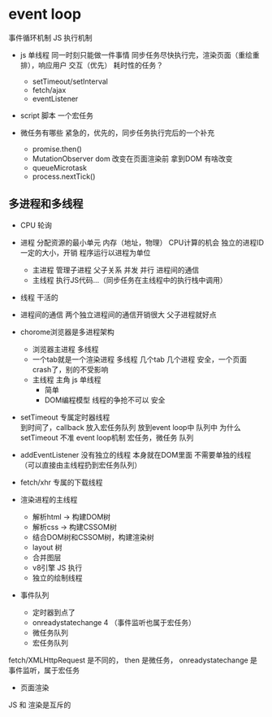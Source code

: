 # event loop
事件循环机制 JS 执行机制

- js 单线程
    同一时刻只能做一件事情
    同步任务尽快执行完，渲染页面（重绘重排），响应用户
    交互（优先）
    耗时性的任务？
    - setTimeout/setInterval
    - fetch/ajax
    - eventListener
- script 脚本
    一个宏任务

- 微任务有哪些
    紧急的，优先的，同步任务执行完后的一个补充
    - promise.then()
    - MutationObserver
        dom 改变在页面渲染前 拿到DOM 有啥改变 
    - queueMicrotask
    - process.nextTick()

## 多进程和多线程
- CPU 轮询

- 进程
分配资源的最小单元
    内存（地址，物理） CPU计算的机会
    独立的进程ID 一定的大小，开销
    程序运行以进程为单位
    - 主进程 
        管理子进程 父子关系 并发 并行
        进程间的通信
    - 主线程
        执行JS代码...（同步任务在主线程中的执行栈中调用）
- 线程
    干活的 
- 进程间的通信
    两个独立进程间的通信开销很大
    父子进程就好点

- chorome浏览器是多进程架构
    - 浏览器主进程
        多线程
    - 一个tab就是一个渲染进程
        多线程
        几个tab 几个进程
        安全，一个页面crash了，别的不受影响
    - 主线程 主角
        js 单线程 
        - 简单
        - DOM编程模型 线程的争抢不可以 安全

- setTimeout  专属定时器线程  
    到时间了，callback 放入宏任务队列 
    放到event loop中 队列中
    为什么setTimeout 不准
    event loop机制
    宏任务，微任务 队列
- addEventListener  没有独立的线程
    本身就在DOM里面 不需要单独的线程 （可以直接由主线程扔到宏任务队列）
- fetch/xhr 专属的下载线程

- 渲染进程的主线程
    - 解析html -> 构建DOM树
    - 解析css -> 构建CSSOM树
    - 结合DOM树和CSSOM树，构建渲染树
    - layout 树
    - 合并图层
    - v8引擎 JS 执行
    - 独立的绘制线程

- 事件队列
    - 定时器到点了
    - onreadystatechange 4 （事件监听也属于宏任务）
    - 微任务队列
    - 宏任务队列

fetch/XMLHttpRequest 是不同的， then 是微任务， onreadystatechange 是事件监听，属于宏任务


- 页面渲染 

JS 和 渲染是互斥的 